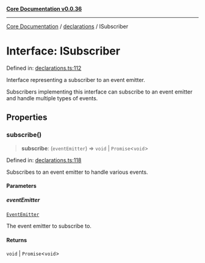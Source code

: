 [**Core Documentation v0.0.36**](../../README.md)

***

[Core Documentation](../../modules.md) / [declarations](../README.md) / ISubscriber

# Interface: ISubscriber

Defined in: [declarations.ts:112](https://github.com/stonemjs/core/blob/9f959fbf0878444ad50749e09c8b1ee612a83d71/src/declarations.ts#L112)

Interface representing a subscriber to an event emitter.

Subscribers implementing this interface can subscribe to an event emitter
and handle multiple types of events.

## Properties

### subscribe()

> **subscribe**: (`eventEmitter`) => `void` \| `Promise`\<`void`\>

Defined in: [declarations.ts:118](https://github.com/stonemjs/core/blob/9f959fbf0878444ad50749e09c8b1ee612a83d71/src/declarations.ts#L118)

Subscribes to an event emitter to handle various events.

#### Parameters

##### eventEmitter

[`EventEmitter`](../../events/EventEmitter/classes/EventEmitter.md)

The event emitter to subscribe to.

#### Returns

`void` \| `Promise`\<`void`\>

